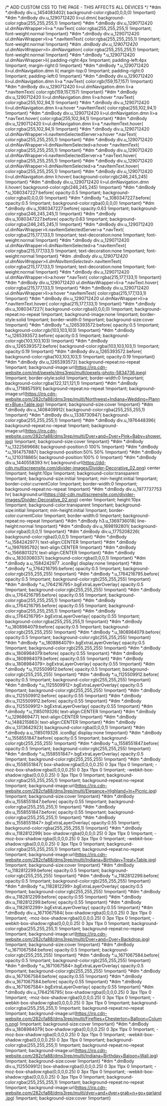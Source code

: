 /* ADD CUSTOM CSS TO THE PAGE - THIS AFFECTS ALL DEVICES */
*#dm *.dmBody div.u_1454083402{
background-color:rgba(0,0,0,0) !important}
*#dm *.dmBody div.u_1290712420 li>ul.dmn{
background-color:rgba(255,255,255,1) !important}
*#dm *.dmBody div.u_1290712420 ul.dmNavWrapper>li>a *.navText{
color:rgba(255,255,255,1) !important;
font-weight:normal !important}
*#dm *.dmBody div.u_1290712420 ul.dmNavWrapper>li>a *.navItemText{
color:rgba(255,255,255,1) !important;
font-weight:normal !important}
*#dm *.dmBody div.u_1290712420 ul.dmNavWrapper>li>*.dmNavigation{
color:rgba(255,255,255,1) !important;
font-weight:normal !important}
*#dm *.dmBody *.u_1290712420 ul.dmNavWrapper>li{
padding-right:4px !important;
padding-left:4px !important;
margin-right:0 !important}
*#dm *.dmBody *.u_1290712420 li>ul.dmNavigation.dmn li{
margin-top:0 !important;
padding-right:0 !important;
padding-left:0 !important}
*#dm *.dmBody div.u_1290712420 li>ul.dmNavigation.dmn li>a *.navText{
color:rgb(159,157,157) !important}
*#dm *.dmBody div.u_1290712420 li>ul.dmNavigation.dmn li>a *.navItemText{
color:rgb(159,157,157) !important}
*#dm *.dmBody div.u_1290712420 li>ul.dmNavigation.dmn li>a:hover *.navText{
color:rgba(255,102,94,1) !important}
*#dm *.dmBody div.u_1290712420 li>ul.dmNavigation.dmn li>a:hover *.navItemText{
color:rgba(255,102,94,1) !important}
*#dm *.dmBody div.u_1290712420 li>ul.dmNavigation.dmn li>a *.navText.hover{
color:rgba(255,102,94,1) !important}
*#dm *.dmBody div.u_1290712420 li>ul.dmNavigation.dmn li>a *.navItemText.hover{
color:rgba(255,102,94,1) !important}
*#dm *.dmBody div.u_1290712420 ul.dmNavWrapper>li.navItemSelectedServer>a:hover *.navText{
color:rgba(255,255,255,1) !important}
*#dm *.dmBody div.u_1290712420 ul.dmNavWrapper>li.dmNavItemSelected>a:hover *.navItemText{
color:rgba(255,255,255,1) !important}
*#dm *.dmBody div.u_1290712420 ul.dmNavWrapper>li.navItemSelectedServer>a *.navText.hover{
color:rgba(255,255,255,1) !important}
*#dm *.dmBody div.u_1290712420 ul.dmNavWrapper>li.dmNavItemSelected>a *.navItemText.hover{
color:rgba(255,255,255,1) !important}
*#dm *.dmBody div.u_1290712420 li>ul.dmNavigation.dmn li:hover{
background-color:rgb(246,245,245) !important}
*#dm *.dmBody div.u_1290712420 li>ul.dmNavigation.dmn li.hover{
background-color:rgb(246,245,245) !important}
*#dm *.dmBody *.u_1080347227:before{
opacity:0.5 !important;
background-color:rgba(0,0,0,0) !important}
*#dm *.dmBody *.u_1080347227.before{
opacity:0.5 !important;
background-color:rgba(0,0,0,0) !important}
*#dm *.dmBody div.u_1080347227:before{
opacity:0.63 !important;
background-color:rgba(246,245,245,1) !important}
*#dm *.dmBody div.u_1080347227.before{
opacity:0.63 !important;
background-color:rgba(246,245,245,1) !important}
*#dm *.dmBody div.u_1290712420 ul.dmNavWrapper>li.navItemSelectedServer>a *.navText{
color:rgba(215,177,133,1) !important;
text-decoration:none !important;
font-weight:normal !important}
*#dm *.dmBody div.u_1290712420 ul.dmNavWrapper>li.dmNavItemSelected>a *.navItemText{
color:rgba(215,177,133,1) !important;
text-decoration:none !important;
font-weight:normal !important}
*#dm *.dmBody div.u_1290712420 ul.dmNavWrapper>li.dmNavItemSelected>*.navItemText{
color:rgba(215,177,133,1) !important;
text-decoration:none !important;
font-weight:normal !important}
*#dm *.dmBody div.u_1290712420 ul.dmNavWrapper>li>a:hover *.navText{
color:rgba(215,177,133,1) !important}
*#dm *.dmBody div.u_1290712420 ul.dmNavWrapper>li>a *.navText.hover{
color:rgba(215,177,133,1) !important}
*#dm *.dmBody div.u_1290712420 ul.dmNavWrapper>li>a:hover *.navItemText{
color:rgba(215,177,133,1) !important}
*#dm *.dmBody div.u_1290712420 ul.dmNavWrapper>li>a *.navItemText.hover{
color:rgba(215,177,133,1) !important}
*#dm *.dmBody div.u_1080347227{
background-color:rgba(0,0,0,0) !important;
background-repeat:no-repeat !important;
background-image:none !important;
border-style:solid !important;
border-width:0 !important;
background-size:cover !important}
*#dm *.dmBody *.u_1265393572:before{
opacity:0.5 !important;
background-color:rgb(103,103,103) !important}
*#dm *.dmBody *.u_1265393572.before{
opacity:0.5 !important;
background-color:rgb(103,103,103) !important}
*#dm *.dmBody div.u_1265393572:before{
background-color:rgba(103,103,103,1) !important;
opacity:0.19 !important}
*#dm *.dmBody div.u_1265393572.before{
background-color:rgba(103,103,103,1) !important;
opacity:0.19 !important}
*#dm *.dmBody div.u_1265393572{
background-repeat:no-repeat !important;
background-image:url(https://irp.cdn-website.com/md/pexels/dms3rep/multi/pexels-photo-5834736.jpeg) !important;
border-style:solid !important;
border-width:0 !important;
background-color:rgba(122,121,121,1) !important}
*#dm *.dmBody div.u_1718857591{
background-repeat:no-repeat !important;
background-image:url(https://irp.cdn-website.com/282cfa88/dms3rep/multi/Northwest+Indiana+Wedding+Planner+Blue+Table.jpg) !important;
background-size:cover !important}
*#dm *.dmBody div.u_1408409912{
background-color:rgba(255,255,255,1) !important}
*#dm *.dmBody div.u_1338730947{
background-color:rgba(255,255,255,1) !important}
*#dm *.dmBody div.u_1976448396{
background-repeat:no-repeat !important;
background-image:url(https://irp.cdn-website.com/282cfa88/dms3rep/multi/Dyer+and+Dyer+Pink+Baby+shower.jpg) !important;
background-size:cover !important}
*#dm *.dmBody *.u_1322569668{
background-position:0 100% !important}
*#dm *.dmBody *.u_1914757887{
background-position:50% 50% !important}
*#dm *.dmBody *.u_1210318865{
background-position:100% 0 !important}
*#dm *.dmBody div.u_1440558393 hr{
background:url(https://dd-cdn.multiscreensite.com/divider-images/Divider-Decorative_02.png) center !important;
height:10px !important;
background-color:transparent !important;
background-size:initial !important;
min-height:initial !important;
border-color:currentColor !important;
border-width:0 !important;
background-repeat:no-repeat !important}
*#dm *.dmBody div.u_1977737753 hr{
background:url(https://dd-cdn.multiscreensite.com/divider-images/Divider-Decorative_02.png) center !important;
height:10px !important;
background-color:transparent !important;
background-size:initial !important;
min-height:initial !important;
border-color:currentColor !important;
border-width:0 !important;
background-repeat:no-repeat !important}
*#dm *.dmBody h3.u_1369736018{
line-height:normal !important}
*#dm *.dmBody div.u_1698192801{
background-color:rgba(0,0,0,1) !important}
*#dm *.dmBody div.u_1775208226{
background-color:rgba(0,0,0,1) !important}
*#dm *.dmBody *.u_1584242977{
text-align:CENTER !important}
*#dm *.dmBody *.u_1997695792{
text-align:CENTER !important}
*#dm *.dmBody *.u_1566801321{
text-align:CENTER !important}
*#dm *.dmBody div.u_1830306037{
background-color:rgba(0,0,0,1) !important}
*#dm *.dmBody a.u_1584242977 .iconBg{
display:none !important}
*#dm *.dmBody *.u_1764216795:before{
opacity:0.5 !important;
background-color:rgb(255,255,255) !important}
*#dm *.dmBody *.u_1764216795.before{
opacity:0.5 !important;
background-color:rgb(255,255,255) !important}
*#dm *.dmBody *.u_1764216795>.bgExtraLayerOverlay{
opacity:0.5 !important;
background-color:rgb(255,255,255) !important}
*#dm *.dmBody div.u_1764216795:before{
opacity:0.55 !important;
background-color:rgba(255,255,255,1) !important}
*#dm *.dmBody div.u_1764216795.before{
opacity:0.55 !important;
background-color:rgba(255,255,255,1) !important}
*#dm *.dmBody div.u_1764216795>.bgExtraLayerOverlay{
opacity:0.55 !important;
background-color:rgba(255,255,255,1) !important}
*#dm *.dmBody *.u_1808984079:before{
opacity:0.5 !important;
background-color:rgb(255,255,255) !important}
*#dm *.dmBody *.u_1808984079.before{
opacity:0.5 !important;
background-color:rgb(255,255,255) !important}
*#dm *.dmBody *.u_1808984079>.bgExtraLayerOverlay{
opacity:0.5 !important;
background-color:rgb(255,255,255) !important}
*#dm *.dmBody div.u_1808984079:before{
opacity:0.55 !important}
*#dm *.dmBody div.u_1808984079.before{
opacity:0.55 !important}
*#dm *.dmBody div.u_1808984079>.bgExtraLayerOverlay{
opacity:0.55 !important}
*#dm *.dmBody *.u_1125509912:before{
opacity:0.5 !important;
background-color:rgb(255,255,255) !important}
*#dm *.dmBody *.u_1125509912.before{
opacity:0.5 !important;
background-color:rgb(255,255,255) !important}
*#dm *.dmBody *.u_1125509912>.bgExtraLayerOverlay{
opacity:0.5 !important;
background-color:rgb(255,255,255) !important}
*#dm *.dmBody div.u_1125509912:before{
opacity:0.55 !important}
*#dm *.dmBody div.u_1125509912.before{
opacity:0.55 !important}
*#dm *.dmBody div.u_1125509912>.bgExtraLayerOverlay{
opacity:0.55 !important}
*#dm *.dmBody *.u_1185019326{
text-align:CENTER !important}
*#dm *.dmBody *.u_1296869477{
text-align:CENTER !important}
*#dm *.dmBody *.u_1488215863{
text-align:CENTER !important}
*#dm *.dmBody div.u_1313642923{
background-color:rgba(0,0,0,1) !important}
*#dm *.dmBody a.u_1185019326 .iconBg{
display:none !important}
*#dm *.dmBody *.u_1558551847:before{
opacity:0.5 !important;
background-color:rgb(255,255,255) !important}
*#dm *.dmBody *.u_1558551847.before{
opacity:0.5 !important;
background-color:rgb(255,255,255) !important}
*#dm *.dmBody *.u_1558551847>.bgExtraLayerOverlay{
opacity:0.5 !important;
background-color:rgb(255,255,255) !important}
*#dm *.dmBody div.u_1558551847{
box-shadow:rgba(0,0,0,0.25) 0 3px 11px 0 !important;
-moz-box-shadow:rgba(0,0,0,0.25) 0 3px 11px 0 !important;
-webkit-box-shadow:rgba(0,0,0,0.25) 0 3px 11px 0 !important;
background-color:rgba(255,255,255,1) !important;
background-repeat:no-repeat !important;
background-image:url(https://irp.cdn-website.com/282cfa88/dms3rep/multi/Elegance+Highland+In+Picnic.jpg) !important;
background-size:cover !important}
*#dm *.dmBody div.u_1558551847:before{
opacity:0.55 !important;
background-color:rgba(255,255,255,1) !important}
*#dm *.dmBody div.u_1558551847.before{
opacity:0.55 !important;
background-color:rgba(255,255,255,1) !important}
*#dm *.dmBody div.u_1558551847>.bgExtraLayerOverlay{
opacity:0.55 !important;
background-color:rgba(255,255,255,1) !important}
*#dm *.dmBody div.u_1182812299{
box-shadow:rgba(0,0,0,0.25) 0 3px 11px 0 !important;
-moz-box-shadow:rgba(0,0,0,0.25) 0 3px 11px 0 !important;
-webkit-box-shadow:rgba(0,0,0,0.25) 0 3px 11px 0 !important;
background-color:rgba(255,255,255,1) !important;
background-repeat:no-repeat !important;
background-image:url(https://irp.cdn-website.com/282cfa88/dms3rep/multi/Indiana+Birthday+Treat+Table.jpg) !important;
background-size:cover !important}
*#dm *.dmBody *.u_1182812299:before{
opacity:0.5 !important;
background-color:rgb(255,255,255) !important}
*#dm *.dmBody *.u_1182812299.before{
opacity:0.5 !important;
background-color:rgb(255,255,255) !important}
*#dm *.dmBody *.u_1182812299>.bgExtraLayerOverlay{
opacity:0.5 !important;
background-color:rgb(255,255,255) !important}
*#dm *.dmBody div.u_1182812299:before{
opacity:0.55 !important}
*#dm *.dmBody div.u_1182812299.before{
opacity:0.55 !important}
*#dm *.dmBody div.u_1182812299>.bgExtraLayerOverlay{
opacity:0.55 !important}
*#dm *.dmBody div.u_1671067584{
box-shadow:rgba(0,0,0,0.25) 0 3px 11px 0 !important;
-moz-box-shadow:rgba(0,0,0,0.25) 0 3px 11px 0 !important;
-webkit-box-shadow:rgba(0,0,0,0.25) 0 3px 11px 0 !important;
background-color:rgba(255,255,255,1) !important;
background-repeat:no-repeat !important;
background-image:url(https://irp.cdn-website.com/282cfa88/dms3rep/multi/Dyer+and+Dyer+Backdrop.jpg) !important;
background-size:cover !important}
*#dm *.dmBody *.u_1671067584:before{
opacity:0.5 !important;
background-color:rgb(255,255,255) !important}
*#dm *.dmBody *.u_1671067584.before{
opacity:0.5 !important;
background-color:rgb(255,255,255) !important}
*#dm *.dmBody *.u_1671067584>.bgExtraLayerOverlay{
opacity:0.5 !important;
background-color:rgb(255,255,255) !important}
*#dm *.dmBody div.u_1671067584:before{
opacity:0.55 !important}
*#dm *.dmBody div.u_1671067584.before{
opacity:0.55 !important}
*#dm *.dmBody div.u_1671067584>.bgExtraLayerOverlay{
opacity:0.55 !important}
*#dm *.dmBody div.u_1764216795{
box-shadow:rgba(0,0,0,0.25) 0 3px 11px 0 !important;
-moz-box-shadow:rgba(0,0,0,0.25) 0 3px 11px 0 !important;
-webkit-box-shadow:rgba(0,0,0,0.25) 0 3px 11px 0 !important;
background-color:rgba(255,255,255,1) !important;
background-repeat:no-repeat !important;
background-image:url(https://irp.cdn-website.com/282cfa88/dms3rep/multi/Fireflies+Chesterton+Balloon+Column.png) !important;
background-size:cover !important}
*#dm *.dmBody div.u_1808984079{
box-shadow:rgba(0,0,0,0.25) 0 3px 11px 0 !important;
-moz-box-shadow:rgba(0,0,0,0.25) 0 3px 11px 0 !important;
-webkit-box-shadow:rgba(0,0,0,0.25) 0 3px 11px 0 !important;
background-color:rgba(255,255,255,1) !important;
background-repeat:no-repeat !important;
background-image:url(https://irp.cdn-website.com/282cfa88/dms3rep/multi/Indiana+Birthday+Baloon+Wall.jpg) !important;
background-size:cover !important}
*#dm *.dmBody div.u_1125509912{
box-shadow:rgba(0,0,0,0.25) 0 3px 11px 0 !important;
-moz-box-shadow:rgba(0,0,0,0.25) 0 3px 11px 0 !important;
-webkit-box-shadow:rgba(0,0,0,0.25) 0 3px 11px 0 !important;
background-color:rgba(255,255,255,1) !important;
background-repeat:no-repeat !important;
background-image:url(https://irp.cdn-website.com/282cfa88/dms3rep/multi/dyer+and+dyer+grab+n+go+garland.jpg) !important;
background-size:cover !important}
